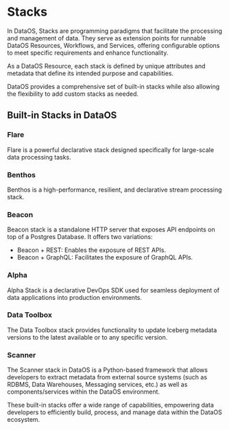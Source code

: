 # Stacks

In DataOS, Stacks are programming paradigms that facilitate the processing and management of data. They serve as extension points for runnable DataOS Resources, Workflows, and Services, offering configurable options to meet specific requirements and enhance functionality.

As a DataOS Resource, each stack is defined by unique attributes and metadata that define its intended purpose and capabilities.

DataOS provides a comprehensive set of built-in stacks while also allowing the flexibility to add custom stacks as needed.

## Built-in Stacks in DataOS

### **Flare**

Flare is a powerful declarative stack designed specifically for large-scale data processing tasks.

### **Benthos**

Benthos is a high-performance, resilient, and declarative stream processing stack.

### **Beacon**

Beacon stack is a standalone HTTP server that exposes API endpoints on top of a Postgres Database. It offers two variations:

- Beacon + REST: Enables the exposure of REST APIs.
- Beacon + GraphQL: Facilitates the exposure of GraphQL APIs.

### **Alpha**

Alpha Stack is a declarative DevOps SDK used for seamless deployment of data applications into production environments.

### **Data Toolbox**

The Data Toolbox stack provides functionality to update Iceberg metadata versions to the latest available or to any specific version.

### **Scanner**

The Scanner stack in DataOS is a Python-based framework that allows developers to extract metadata from external source systems (such as RDBMS, Data Warehouses, Messaging services, etc.) as well as components/services within the DataOS environment.

These built-in stacks offer a wide range of capabilities, empowering data developers to efficiently build, process, and manage data within the DataOS ecosystem.

